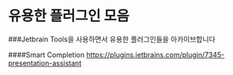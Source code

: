 # 유용한 플러그인 모음

###Jetbrain Tools을 사용하면서 유용한 플러그인들을 아카이브합니다

####Smart Completion
https://plugins.jetbrains.com/plugin/7345-presentation-assistant
